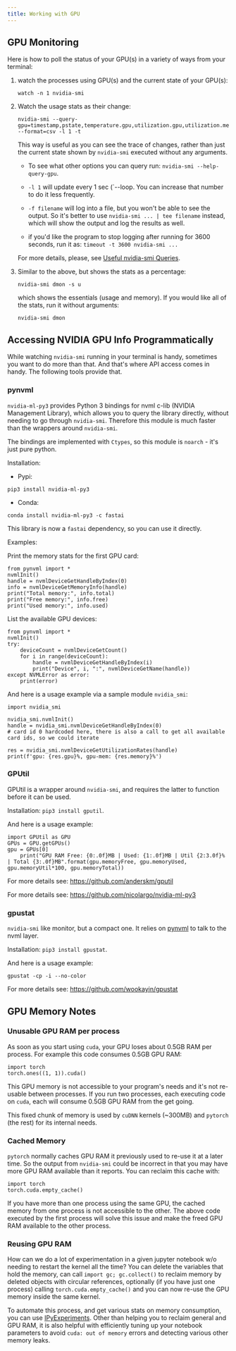 ```yaml
---
title: Working with GPU
---
```


## GPU Monitoring

Here is how to poll the status of your GPU(s) in a variety of ways from your terminal:

1. watch the processes using GPU(s) and the current state of your GPU(s):

   ```
   watch -n 1 nvidia-smi
   ```

2. Watch the usage stats as their change:

   ```
   nvidia-smi --query-gpu=timestamp,pstate,temperature.gpu,utilization.gpu,utilization.memory,memory.total,memory.free,memory.used --format=csv -l 1 -t
   ```

   This way is useful as you can see the trace of changes, rather than just the current state shown by `nvidia-smi` executed without any arguments.

   * To see what other options you can query run: `nvidia-smi --help-query-gpu`.

   * `-l 1` will update every 1 sec (`--loop. You can increase that number to do it less frequently.

   * `-f filename` will log into a file, but you won't be able to see the output. So it's better to use `nvidia-smi ... | tee filename` instead, which will show the output and log the results as well.

   * if you'd like the program to stop logging after running for 3600 seconds, run it as: `timeout -t 3600 nvidia-smi ...`

   For more details, please, see [Useful nvidia-smi Queries](https://nvidia.custhelp.com/app/answers/detail/a_id/3751/~/useful-nvidia-smi-queries).

3. Similar to the above, but shows the stats as a percentage:

   ```
   nvidia-smi dmon -s u
   ```
   which shows the essentials (usage and memory). If you would like all of the stats, run it without arguments:
   ```
   nvidia-smi dmon
   ```


## Accessing NVIDIA GPU Info Programmatically

While watching `nvidia-smi` running in your terminal is handy, sometimes you want to do more than that. And that's where API access comes in handy. The following tools provide that.


### pynvml

`nvidia-ml-py3` provides Python 3 bindings for nvml c-lib (NVIDIA Management Library), which allows you to query the library directly, without needing to go through `nvidia-smi`. Therefore this module is much faster than the wrappers around `nvidia-smi`.

The bindings are implemented with `Ctypes`, so this module is `noarch` - it's just pure python.

Installation:

* Pypi:
```
pip3 install nvidia-ml-py3
```
* Conda:
```
conda install nvidia-ml-py3 -c fastai
```

This library is now a `fastai` dependency, so you can use it directly.

Examples:

Print the memory stats for the first GPU card:
```
from pynvml import *
nvmlInit()
handle = nvmlDeviceGetHandleByIndex(0)
info = nvmlDeviceGetMemoryInfo(handle)
print("Total memory:", info.total)
print("Free memory:", info.free)
print("Used memory:", info.used)
```

List the available GPU devices:

```
from pynvml import *
nvmlInit()
try:
    deviceCount = nvmlDeviceGetCount()
    for i in range(deviceCount):
        handle = nvmlDeviceGetHandleByIndex(i)
        print("Device", i, ":", nvmlDeviceGetName(handle))
except NVMLError as error:
    print(error)
```

And here is a usage example via a sample module `nvidia_smi`:

```
import nvidia_smi

nvidia_smi.nvmlInit()
handle = nvidia_smi.nvmlDeviceGetHandleByIndex(0)
# card id 0 hardcoded here, there is also a call to get all available card ids, so we could iterate

res = nvidia_smi.nvmlDeviceGetUtilizationRates(handle)
print(f'gpu: {res.gpu}%, gpu-mem: {res.memory}%')
```



### GPUtil

GPUtil is a wrapper around `nvidia-smi`, and requires the latter to function before it can be used.

Installation: `pip3 install gputil`.

And here is a usage example:

```
import GPUtil as GPU
GPUs = GPU.getGPUs()
gpu = GPUs[0]
    print("GPU RAM Free: {0:.0f}MB | Used: {1:.0f}MB | Util {2:3.0f}% | Total {3:.0f}MB".format(gpu.memoryFree, gpu.memoryUsed, gpu.memoryUtil*100, gpu.memoryTotal))
```

For more details see: https://github.com/anderskm/gputil

For more details see: https://github.com/nicolargo/nvidia-ml-py3


### gpustat

`nvidia-smi` like monitor, but a compact one. It relies on [pynvml](https://pythonhosted.org/nvidia-ml-py/) to talk to the nvml layer.

Installation: `pip3 install gpustat`.

And here is a usage example:

```
gpustat -cp -i --no-color
```

For more details see: https://github.com/wookayin/gpustat


## GPU Memory Notes


### Unusable GPU RAM per process

As soon as you start using `cuda`, your GPU loses about 0.5GB RAM per process. For example this code consumes 0.5GB GPU RAM:
```
import torch
torch.ones((1, 1)).cuda()
```
This GPU memory is not accessible to your program's needs and it's not re-usable between processes. If you run two processes, each executing code on `cuda`, each will consume 0.5GB GPU RAM from the get going.

This fixed chunk of memory is used by `cuDNN` kernels (~300MB) and `pytorch` (the rest) for its internal needs.


### Cached Memory

`pytorch` normally caches GPU RAM it previously used to re-use it at a later time. So the output from `nvidia-smi` could be incorrect in that you may have more GPU RAM available than it reports. You can reclaim this cache with:
```
import torch
torch.cuda.empty_cache()
```

If you have more than one process using the same GPU, the cached memory from one process is not accessible to the other. The above code executed by the first process will solve this issue and make the freed GPU RAM available to the other process.


### Reusing GPU RAM

How can we do a lot of experimentation in a given jupyter notebook w/o needing to restart the kernel all the time? You can delete the variables that hold the memory, can call `import gc; gc.collect()` to reclaim memory by deleted objects with circular references, optionally (if you have just one process) calling `torch.cuda.empty_cache()` and you can now re-use the GPU memory inside the same kernel.

To automate this process, and get various stats on memory consumption, you can use [IPyExperiments](https://github.com/stas00/ipyexperiments). Other than helping you to reclaim general and GPU RAM, it is also helpful with efficiently tuning up your notebook parameters to avoid `cuda: out of memory` errors and detecting various other memory leaks.
